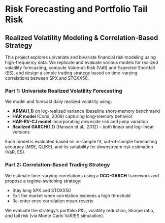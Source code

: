 # Risk Forecasting and Portfolio Tail Risk  
## Realized Volatility Modeling & Correlation-Based Strategy

This project explores univariate and bivariate financial risk modeling using high-frequency data. We replicate and evaluate various models for realized volatility forecasting, compute Value-at-Risk (VaR) and Expected Shortfall (ES), and design a simple trading strategy based on time-varying correlations between SPX and STOXX50.

### Part 1: Univariate Realized Volatility Forecasting
We model and forecast daily realized volatility using:

- **ARMA(1,1)** on log-realized variance (baseline short-memory benchmark)
- **HAR model** (Corsi, 2009) capturing long-memory behavior
- **HAR-RV-CJ model** incorporating downside risk and jump variation
- **Realized GARCH(1,1)** (Hansen et al., 2012) – both linear and log-linear versions

Each model is evaluated based on in-sample fit, out-of-sample forecasting accuracy (MSE, QLIKE), and its suitability for downstream risk estimation (VaR, ES).

### Part 2: Correlation-Based Trading Strategy
We estimate time-varying correlations using a **DCC-GARCH** framework and propose a regime-switching strategy:
- Stay long SPX and STOXX50
- Exit the market when correlation exceeds a high threshold
- Re-enter once correlation mean-reverts

We evaluate the strategy’s portfolio P&L, volatility reduction, Sharpe ratio, and tail risk (via Monte Carlo VaR/ES simulation).
